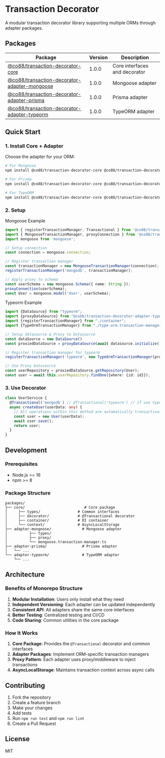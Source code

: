 # Transaction Decorator

A modular transaction decorator library supporting multiple ORMs through adapter packages.

## Packages

| Package | Version | Description |
|---------|---------|-------------|
| [@co88/transaction-decorator-core](./packages/core) | 1.0.0 | Core interfaces and decorator |
| [@co88/transaction-decorator-adapter-mongoose](./packages/adapter-mongoose) | 1.0.0 | Mongoose adapter |
| [@co88/transaction-decorator-adapter-prisma](./packages/adapter-prisma) | 1.0.0 | Prisma adapter |
| [@co88/transaction-decorator-adapter-typeorm](./packages/adapter-typeorm) | 1.0.0 | TypeORM adapter |

## Quick Start

### 1. Install Core + Adapter

Choose the adapter for your ORM:

```bash
# For Mongoose
npm install @co88/transaction-decorator-core @co88/transaction-decorator-adapter-mongoose mongoose

# For Prisma
npm install @co88/transaction-decorator-core @co88/transaction-decorator-adapter-prisma @prisma/client

# For TypeORM
npm install @co88/transaction-decorator-core @co88/transaction-decorator-adapter-typeorm typeorm
```

### 2. Setup 
Mongoose Example
```typescript
import { registerTransactionManager, Transactional } from '@co88/transaction-decorator-core';
import { MongooseTransactionManager, proxyConnection } from '@co88/transaction-decorator-adapter-mongoose';
import mongoose from 'mongoose';

// Setup connection
const connection = mongoose.connection;

// Register transaction manager
const transactionManager = new MongooseTransactionManager(connection);
registerTransactionManager('mongodb', transactionManager);

// Apply proxy to schema
const userSchema = new mongoose.Schema({ name: String });
proxyConnection(userSchema);
const User = mongoose.model('User', userSchema);
```

Typeorm Example

```typescript
import {DataSource} from "typeorm";
import {proxyDataSource} from "@cobb/transaction-decorator-adapter-typeorm";
import {registerTransactionManager} from "./container";
import {TypeOrmTransactionManager} from "./type-orm.transaction-manager";

// Setup datasource & Proxy to Datasource
const dataSource = new DataSource()
const proxiedDataSource = proxyDataSource(await datasource.initialize());

// Register transaction manager for typeorm
registerTransactionManager('typeorm', new TypeOrmTransactionManager(proxiedDataSource));

// Use Proxy Datasource
const userRepository = proxiedDataSource.getRepository(User);
const user = await this.userRepository.findOne({where: {id: id}});

```

### 3. Use Decorator

```typescript
class UserService {
  @Transactional('mongodb') // @Transactional('typeorm') // if use typeorm
  async createUser(userData: any) {
    // All operations within this method are automatically transactional
    const user = new User(userData);
    await user.save();
    return user;
  }
}
```

## Development

### Prerequisites

- Node.js >= 16
- npm >= 8

### Package Structure

```
packages/
├── core/                           # Core package
│     ├── types/                 # Common interfaces
│     ├── decorator/             # @Transactional decorator
│     ├── container/             # DI container
│     └── context/               # AsyncLocalStorage
├── adapter-mongoose/              # Mongoose adapter
│          ├── types/
│          ├── proxy/
│          └── mongoose.transaction-manager.ts
├── adapter-prisma/                # Prisma adapter
│   └── ...
└── adapter-typeorm/               # TypeORM adapter
    └── ...
```

## Architecture

### Benefits of Monorepo Structure

1. **Modular Installation**: Users only install what they need
2. **Independent Versioning**: Each adapter can be updated independently
3. **Consistent API**: All adapters share the same core interfaces
4. **Better Testing**: Centralized testing and CI/CD
5. **Code Sharing**: Common utilities in the core package

### How It Works

1. **Core Package**: Provides the `@Transactional` decorator and common interfaces
2. **Adapter Packages**: Implement ORM-specific transaction managers
3. **Proxy Pattern**: Each adapter uses proxy/middleware to inject transactions
4. **AsyncLocalStorage**: Maintains transaction context across async calls

## Contributing

1. Fork the repository
2. Create a feature branch
3. Make your changes
4. Add tests
5. Run `npm run test` and `npm run lint`
6. Create a Pull Request

## License

MIT
